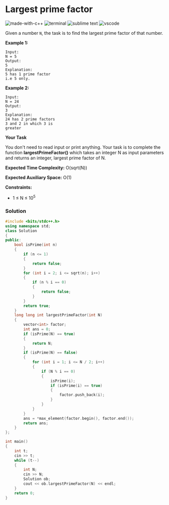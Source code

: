 # Largest prime factor
![made-with-c++](https://img.shields.io/badge/Made%20with-C++-007396.svg)
![terminal](https://img.shields.io/badge/Windows%20Terminal-4D4D4D?logo=windows%20terminal&logoColor=white)
![sublime text](https://img.shields.io/badge/sublime_text-%23575757.svg?logo=sublime-text&logoColor=important)
![vscode](https://img.shields.io/badge/Visual_Studio_Code-0078D4?logo=visual%20studio%20code&logoColor=white)

Given a number `N`, the task is to find the largest prime factor of that number.

__Example 1:__
```
Input:
N = 5
Output:
5
Explanation:
5 has 1 prime factor
i.e 5 only.
```
__Example 2:__
```
Input:
N = 24
Output:
3
Explanation:
24 has 2 prime factors
3 and 2 in which 3 is
greater
```
__Your Task__

You don't need to read input or print anything. Your task is to complete the function **largestPrimeFactor()** which takes an integer N as input parameters and returns an integer, largest prime factor of N.

__Expected Time Complexity:__ O(sqrt(N))

__Expected Auxiliary Space:__ O(1)

__Constraints:__
- 1 ≤ N ≤ 10<sup>5</sup>

### Solution
```cpp
#include <bits/stdc++.h>
using namespace std;
class Solution
{
public:
    bool isPrime(int n)
    {
        if (n <= 1)
        {
            return false;
        }
        for (int i = 2; i <= sqrt(n); i++)
        {
            if (n % i == 0)
            {
                return false;
            }
        }
        return true;
    }
    long long int largestPrimeFactor(int N)
    {
        vector<int> factor;
        int ans = 0;
        if (isPrime(N) == true)
        {
            return N;
        }
        if (isPrime(N) == false)
        {
            for (int i = 1; i <= N / 2; i++)
            {
                if (N % i == 0)
                {
                    isPrime(i);
                    if (isPrime(i) == true)
                    {
                        factor.push_back(i);
                    }
                }
            }
        }
        ans = *max_element(factor.begin(), factor.end());
        return ans;
    }
};

int main()
{
    int t;
    cin >> t;
    while (t--)
    {
        int N;
        cin >> N;
        Solution ob;
        cout << ob.largestPrimeFactor(N) << endl;
    }
    return 0;
}
```